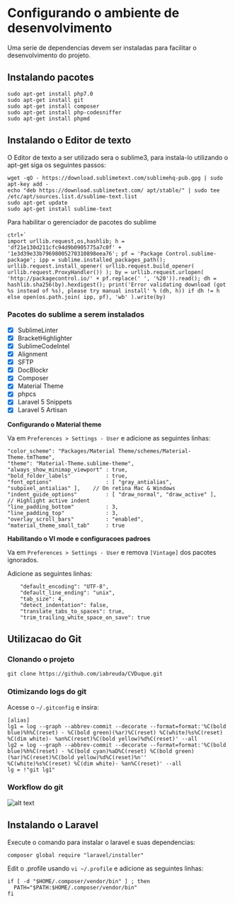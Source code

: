 # Configurando o ambiente de desenvolvimento

Uma serie de dependencias devem ser instaladas para facilitar o desenvolvimento do projeto.

## Instalando pacotes

```
sudo apt-get install php7.0
sudo apt-get install git
sudo apt-get install composer
sudo apt-get install php-codesniffer
sudo apt-get install phpmd
```

## Instalando o Editor de texto

O Editor de texto a ser utilizado sera o sublime3, para instala-lo utilizando o apt-get siga os seguintes passos:
```
wget -qO - https://download.sublimetext.com/sublimehq-pub.gpg | sudo apt-key add -
echo "deb https://download.sublimetext.com/ apt/stable/" | sudo tee /etc/apt/sources.list.d/sublime-text.list
sudo apt-get update
sudo apt-get install sublime-text

```

Para habilitar o gerenciador de pacotes do sublime
```
ctrl+`
import urllib.request,os,hashlib; h = 'df21e130d211cfc94d9b0905775a7c0f' + '1e3d39e33b79698005270310898eea76'; pf = 'Package Control.sublime-package'; ipp = sublime.installed_packages_path(); urllib.request.install_opener( urllib.request.build_opener( urllib.request.ProxyHandler()) ); by = urllib.request.urlopen( 'http://packagecontrol.io/' + pf.replace(' ', '%20')).read(); dh = hashlib.sha256(by).hexdigest(); print('Error validating download (got %s instead of %s), please try manual install' % (dh, h)) if dh != h else open(os.path.join( ipp, pf), 'wb' ).write(by)
```
### Pacotes do sublime a serem instalados

- [x] SublimeLinter
- [x] Bracket​Highlighter
- [x] SublimeCodeIntel
- [x] Alignment
- [x] SFTP
- [x] Doc​Blockr
- [x] Composer
- [x] Material Theme
- [x] phpcs
- [x] Laravel 5 Snippets
- [x] Laravel 5 Artisan

**Configurando o Material theme**

Va em ``Preferences > Settings - User`` e adicione as seguintes linhas:

```
"color_scheme": "Packages/Material Theme/schemes/Material-Theme.tmTheme",
"theme": "Material-Theme.sublime-theme",
"always_show_minimap_viewport" : true,
"bold_folder_labels"           : true,
"font_options"                 : [ "gray_antialias", "subpixel_antialias" ],    // On retina Mac & Windows
"indent_guide_options"         : [ "draw_normal", "draw_active" ],   // Highlight active indent
"line_padding_bottom"          : 3,
"line_padding_top"             : 3,
"overlay_scroll_bars"          : "enabled",
"material_theme_small_tab"     : true
```

**Habilitando o VI mode e configuracoes padroes**

Va em ``Preferences > Settings - User`` e remova ``[Vintage]`` dos pacotes ignorados.

Adicione as seguintes linhas:

```
    "default_encoding": "UTF-8",
    "default_line_ending": "unix",
    "tab_size": 4,
    "detect_indentation": false,
    "translate_tabs_to_spaces": true,
    "trim_trailing_white_space_on_save": true
```

## Utilizacao do Git

### Clonando o projeto
```
git clone https://github.com/iabreuda/CVDuque.git
```

### Otimizando logs do git

Acesse o ``~/.gitconfig`` e insira:

```
[alias]
lg1 = log --graph --abbrev-commit --decorate --format=format:'%C(bold blue)%h%C(reset) - %C(bold green)(%ar)%C(reset) %C(white)%s%C(reset) %C(dim white)- %an%C(reset)%C(bold yellow)%d%C(reset)' --all
lg2 = log --graph --abbrev-commit --decorate --format=format:'%C(bold blue)%h%C(reset) - %C(bold cyan)%aD%C(reset) %C(bold green)(%ar)%C(reset)%C(bold yellow)%d%C(reset)%n''          %C(white)%s%C(reset) %C(dim white)- %an%C(reset)' --all
lg = !"git lg1"
```

### Workflow do git

![alt text](https://wac-cdn-a.atlassian.com/dam/jcr:21cf772d-2ba5-4686-8259-fcd6fd2311df/05.svg?cdnVersion=fi)

## Instalando o Laravel

Execute o comando para instalar o laravel e suas dependencias:

```
composer global require "laravel/installer"
```

Edit o .profile usando ``vi ~/.profile`` e adicione as seguintes linhas:

```
if [ -d "$HOME/.composer/vendor/bin" ] ; then
  PATH="$PATH:$HOME/.composer/vendor/bin"
fi
```